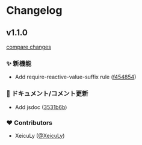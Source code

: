 # Changelog


## v1.1.0

[compare changes](https://github.com/XeicuLy/eslint-plugin-xeiculy/compare/v1.0.0...v1.1.0)

### ✨ 新機能

- Add require-reactive-value-suffix rule ([f454854](https://github.com/XeicuLy/eslint-plugin-xeiculy/commit/f454854))

### 📝 ドキュメント/コメント更新

- Add jsdoc ([3531b6b](https://github.com/XeicuLy/eslint-plugin-xeiculy/commit/3531b6b))

### ❤️ Contributors

- XeicuLy ([@XeicuLy](https://github.com/XeicuLy))

